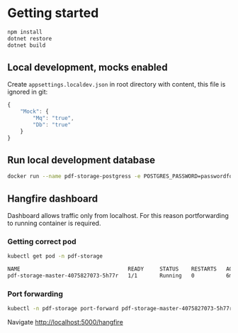 # Getting started

```bash
npm install
dotnet restore
dotnet build
```

## Local development, mocks enabled
Create `appsettings.localdev.json` in root directory with content, this file is ignored in git:
```js
{
	"Mock": {
		"Mq": "true",
		"Db": "true"
	}
}
```

## Run local development database
```bash
docker run --name pdf-storage-postgress -e POSTGRES_PASSWORD=passwordfortesting -it -p 5432:5432 postgres
```

## Hangfire dashboard

Dashboard allows traffic only from localhost. For this reason portforwarding to running container is required.

### Getting correct pod

```bash
kubectl get pod -n pdf-storage

NAME                                  READY     STATUS    RESTARTS   AGE
pdf-storage-master-4075827073-5h77r   1/1       Running   0          6m
```

### Port forwarding
```bash
kubectl -n pdf-storage port-forward pdf-storage-master-4075827073-5h77r 5000
```

Navigate [http://localhost:5000/hangfire](http://localhost:5000/hangfire)